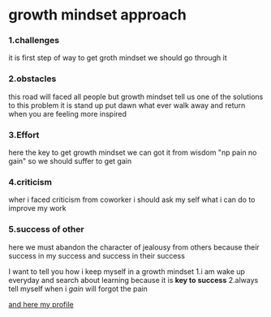 # growth mindset approach
### 1.challenges
it is first step of way to get groth mindset we should go through it

### 2.obstacles
this road will faced all people but growth mindset tell us 
one of the solutions to this problem it is stand up put dawn what ever walk away and return when you are feeling more inspired

### 3.Effort
here the key to get growth mindset we can got it from wisdom "np pain no gain" so we should suffer to get gain

### 4.criticism
wher i faced criticism from coworker i should ask my self what i can do to improve my work

### 5.success of other 
here we must abandon the character of jealousy from others because
their success in my success
and success in their success

I want to tell you how i keep myself in a growth mindset
1.i am wake up everyday and search about learning
 because it is **key to success**
2.always tell myself when i *gain* will forgot the pain


[and here my profile](https://github.com/yazan-alshekha)
